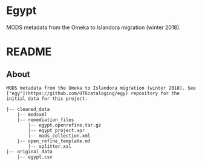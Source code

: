 # Egypt
MODS metadata from the Omeka to Islandora migration (winter 2018).
# README

## About

```
MODS metadata from the Omeka to Islandora migration (winter 2018). See ["egy"](https://github.com/UTKcataloging/egy) repository for the initial data for this project.

|-- cleaned_data
    |-- modsxml
    |-- remediation_files
        |-- egypt.openrefine.tar.gz
        |-- egypt_project.xpr
        |-- mods_collection.xml
	|-- open_refine_template.md
        |-- splitter.xsl
|-- original_data 
    |-- egypt.csv
```
